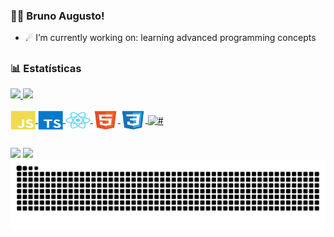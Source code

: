 ### 👨‍💻 Bruno Augusto!

- ☄ I’m currently working on: learning advanced programming concepts
##
### 📊 Estatísticas

 <div>
  <a href="https://github.com/rafaballerini">
  <img height="150em" src="https://github-readme-stats.vercel.app/api?username=bsouzadev&show_icons=true&theme=apprentice&include_all_commits=true&count_private=true"/>
  <img height="150em" src="https://github-readme-stats.vercel.app/api/top-langs/?username=bsouzadev&layout=compact&langs_count=16&theme=apprentice"/>
</div>
    
<br/>

<div style="display: inline_block">
  <img align="center" alt="#" height="30" width="40" src="https://raw.githubusercontent.com/devicons/devicon/master/icons/javascript/javascript-plain.svg">
  <img align="center" alt="#" height="30" width="40" src="https://raw.githubusercontent.com/devicons/devicon/master/icons/typescript/typescript-plain.svg">
  <img align="center" alt="#" height="30" width="40" src="https://raw.githubusercontent.com/devicons/devicon/master/icons/react/react-original.svg">
  <img align="center" alt="#" height="30" width="40" src="https://raw.githubusercontent.com/devicons/devicon/master/icons/html5/html5-original.svg">
  <img align="center" alt="#" height="30" width="40" src="https://raw.githubusercontent.com/devicons/devicon/master/icons/css3/css3-original.svg">
  <img align="center" alt="#" height="30" width="40" src="https://cdn.jsdelivr.net/gh/devicons/devicon@latest/icons/c/c-original.svg">
</div>

##

<div>
<a href = "#"><img src="https://img.shields.io/badge/-Gmail-%23333?style=for-the-badge&logo=gmail&logoColor=white" target="_blank"></a>
<a href=https://www.linkedin.com/in/bruno-augusto-2a9b7b2bb/ target="_blank"><img src="https://img.shields.io/badge/-LinkedIn-%230077B5?style=for-the-badge&logo=linkedin&logoColor=white" target="_blank"></a>  
</div>

<picture align="center">
  <source media="(prefers-color-scheme: dark)" srcset="https://raw.githubusercontent.com/bsouzadev/bsouzadev/output/github-contribution-grid-snake-dark.svg">
  <source media="(prefers-color-scheme: light)" srcset="https://raw.githubusercontent.com/bsouzadev/bsouzadev/output/github-contribution-grid-snake-dark.svg">
  <img align="center" alt="github contribution grid snake animation" src="https://raw.githubusercontent.com/bsouzadev/bsouzadev/output/github-contribution-grid-snake.svg">
</picture>
